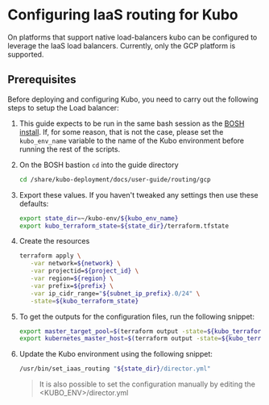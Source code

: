 # Configuring IaaS routing for Kubo

On platforms that support native load-balancers kubo can be configured to leverage the
IaaS load balancers. Currently, only the GCP platform is supported.

## Prerequisites

Before deploying and configuring Kubo, you need to carry out the following steps to 
setup the Load balancer:
   
1. This guide expects to be run in the same bash session as the [BOSH install](../../platforms/gcp/install-bosh.md).
   If, for some reason, that is not the case, please set the `kubo_env_name` variable to the name
   of the Kubo environment before running the rest of the scripts.
   

1. On the BOSH bastion `cd` into the guide directory

   ```bash
   cd /share/kubo-deployment/docs/user-guide/routing/gcp
   ```

1. Export these values. If you haven't tweaked any settings then use these defaults:

   ```bash
   export state_dir=~/kubo-env/${kubo_env_name}
   export kubo_terraform_state=${state_dir}/terraform.tfstate
   ``` 

1. Create the resources
   
   ```bash
   terraform apply \
      -var network=${network} \
      -var projectid=${project_id} \
      -var region=${region} \
      -var prefix=${prefix} \
      -var ip_cidr_range="${subnet_ip_prefix}.0/24" \
      -state=${kubo_terraform_state}
   ```

1. To get the outputs for the configuration files, run the following snippet:
   
   ```bash
   export master_target_pool=$(terraform output -state=${kubo_terraform_state} kubo_master_target_pool) # master_target_pool                                                                             
   export kubernetes_master_host=$(terraform output -state=${kubo_terraform_state} master_lb_ip_address) # kubernetes_master_host
   ```

1. Update the Kubo environment using the following snippet:

   ```bash
   /usr/bin/set_iaas_routing "${state_dir}/director.yml"
   ```
   
   > It is also possible to set the configuration manually by editing the <KUBO_ENV>/director.yml  
